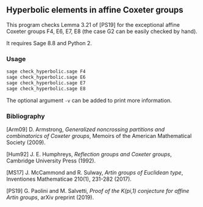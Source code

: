 ## Hyperbolic elements in affine Coxeter groups

This program checks Lemma 3.21 of [PS19] for the exceptional affine Coxeter groups F4, E6, E7, E8 (the case G2 can be easily checked by hand).

It requires Sage 8.8 and Python 2.


### Usage

```bash
sage check_hyperbolic.sage F4
sage check_hyperbolic.sage E6
sage check_hyperbolic.sage E7
sage check_hyperbolic.sage E8
```

The optional argument `-v` can be added to print more information.

### Bibliography

[Arm09] D. Armstrong, *Generalized noncrossing partitions and combinatorics of Coxeter groups*, Memoirs of the American Mathematical Society (2009).

[Hum92] J. E. Humphreys, *Reflection groups and Coxeter groups*, Cambridge University Press (1992).

[MS17] J. McCammond and R. Sulway, *Artin groups of Euclidean type*, Inventiones Mathematicae 210(1), 231-282 (2017).

[PS19] G. Paolini and M. Salvetti, *Proof of the K(pi,1) conjecture for affine Artin groups*, arXiv preprint (2019).
